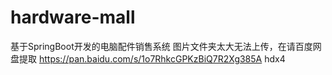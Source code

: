 # hardware-mall
基于SpringBoot开发的电脑配件销售系统
图片文件夹太大无法上传，在请百度网盘提取
https://pan.baidu.com/s/1o7RhkcGPKzBiQ7R2Xg385A
hdx4
